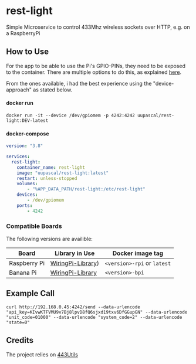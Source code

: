 # rest-light
Simple Microservice to control 433Mhz wireless sockets over HTTP, e.g. on a RaspberryPi



## How to Use

For the app to be able to use the Pi's GPIO-PINs, they need to be exposed to the container.
There are multiple options to do this, as explained [here](https://stackoverflow.com/a/48234752/8069229).

From the ones available, i had the best experience using the "device-approach" as stated below.

#### docker run

```ShellSession
docker run -it --device /dev/gpiomem -p 4242:4242 uupascal/rest-light:DEV-latest
```

#### docker-compose
```yaml
version: "3.8"

services:
  rest-light:
    container_name: rest-light
    image: "uupascal/rest-light:latest"
    restart: unless-stopped
    volumes:
        - "%APP_DATA_PATH/rest-light:/etc/rest-light"
    devices:
        - /dev/gpiomem
    ports:
        - 4242

```

### Compatible Boards

The following versions are availible:

|Board|Library in Use|Docker image tag|
|--|--|--|
|Raspberry Pi|[WiringPi-Library](https://github.com/WiringPi/WiringPi))|`<version>-rpi` or `latest`|
|Banana Pi|[WiringPi-Library](https://github.com/BPI-SINOVOIP/BPI-WiringPi2)|`<version>-bpi`|

## Example Call

```
curl http://192.168.0.45:4242/send --data-urlencode "api_key=KIvwKTFVMU9v7Bj8lpvD8fQ6sjxd19txv6DfGGupGN" --data-urlencode "unit_code=01000" --data-urlencode "system_code=2" --data-urlencode "state=0" 
```


## Credits

The project relies on [443Utils](https://github.com/ninjablocks/433Utils)